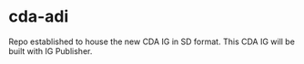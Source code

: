 # cda-adi
Repo established to house the new CDA IG in SD format. This CDA IG will be built with IG Publisher.
